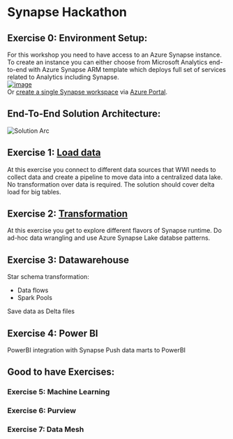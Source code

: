 # Synapse Hackathon

## Exercise 0: Environment Setup: 
For this workshop you need to have access to an Azure Synapse instance. To create an instance you can either choose from Microsoft Analytics end-to-end with Azure Synapse ARM template which deploys full set of services related to Analytics including Synapse.  
[![image](https://user-images.githubusercontent.com/40135849/174113982-d6f86cc2-7590-49b7-9a44-c18400614444.png)](<https://portal.azure.com/#blade/Microsoft_Azure_CreateUIDef/CustomDeploymentBlade/uri/https%3A%2F%2Fraw.githubusercontent.com%2FAzure%2Fazure-synapse-analytics-end2end%2Fmain%2FDeploy%2FAzureAnalyticsE2E.json/uiFormDefinitionUri/https%3A%2F%2Fraw.githubusercontent.com%2FAzure%2Fazure-synapse-analytics-end2end%2Fmain%2FDeploy%2FcreateUiDefinition.json>)  
Or [create a single Synapse workspace](<https://docs.microsoft.com/en-us/azure/synapse-analytics/quickstart-create-workspace>) via [Azure Portal](<https://portal.azure.com/>). 

## End-To-End Solution Architecture:
![Solution Arc](https://user-images.githubusercontent.com/40135849/174117794-0063d7bd-4cdc-4cfc-8108-669b9cff89a8.jpg)


## Exercise 1: [Load data](<./Exercise 1.md>) 
At this exercise you connect to different data sources that WWI needs to collect data and create a pipeline to move data into a centralized data lake. No transformation over data is required. The solution should cover delta load for big tables.

## Exercise 2: [Transformation](<./Exercise 2.md>) 
At this exercise you get to explore different flavors of Synapse runtime. Do ad-hoc data wrangling and use Azure Synapse Lake databse patterns.
 
  
## Exercise 3: Datawarehouse 
   Star schema transformation:
   <ul> 
    <li> Data flows
    <li> Spark Pools
    </ul>
    Save data as Delta files
    
## Exercise 4: Power BI
  PowerBI integration with Synapse
  Push data marts to PowerBI
  
## Good to have Exercises:
### Exercise 5: Machine Learning 
### Exercise 6: Purview
### Exercise 7: Data Mesh

